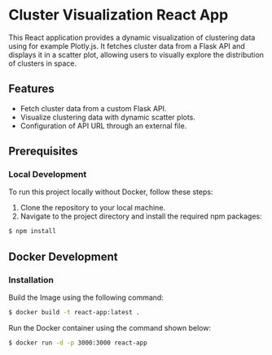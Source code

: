 # Cluster Visualization React App

This React application provides a dynamic visualization of clustering data using for example Plotly.js. It fetches cluster data from a Flask API and displays it in a scatter plot, allowing users to visually explore the distribution of clusters in space.

## Features

- Fetch cluster data from a custom Flask API.
- Visualize clustering data with dynamic scatter plots.
- Configuration of API URL through an external file.

## Prerequisites

### Local Development

To run this project locally without Docker, follow these steps:
1. Clone the repository to your local machine.
2. Navigate to the project directory and install the required npm packages:
```bash
$ npm install
```

## Docker Development
### Installation
Build the Image using the following command:

```bash
$ docker build -t react-app:latest .
```

Run the Docker container using the command shown below:

```bash
$ docker run -d -p 3000:3000 react-app
```